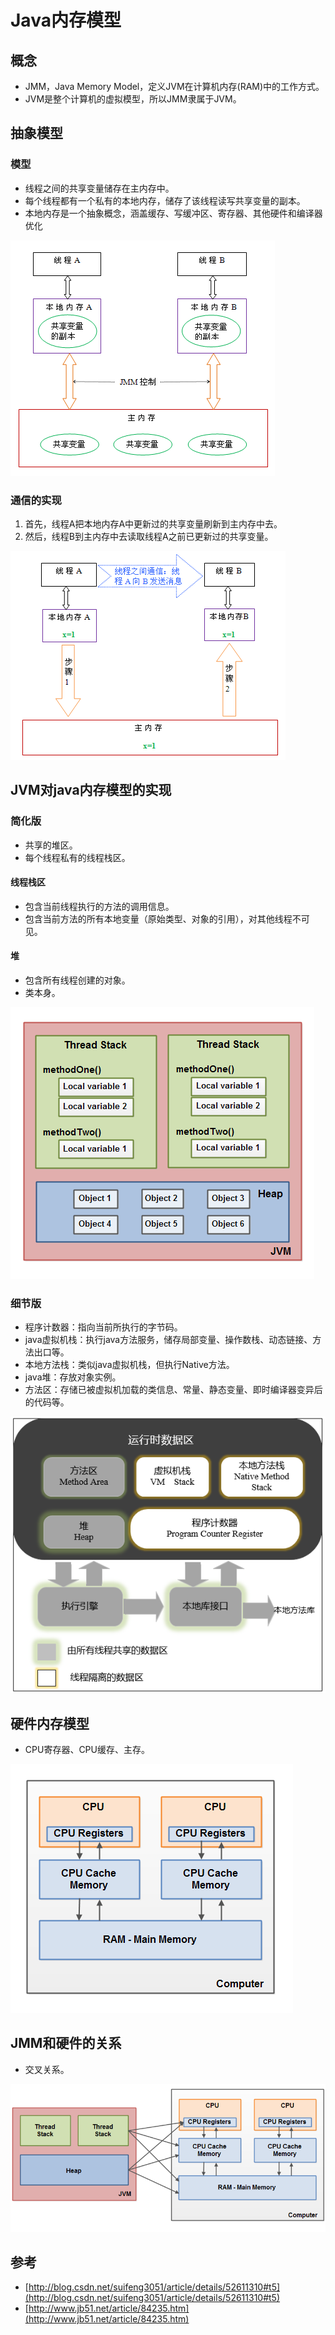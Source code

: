 # Java内存模型 #
## 概念 ##
- JMM，Java Memory Model，定义JVM在计算机内存(RAM)中的工作方式。
- JVM是整个计算机的虚拟模型，所以JMM隶属于JVM。

## 抽象模型 ##
### 模型 ###
- 线程之间的共享变量储存在主内存中。
- 每个线程都有一个私有的本地内存，储存了该线程读写共享变量的副本。
- 本地内存是一个抽象概念，涵盖缓存、写缓冲区、寄存器、其他硬件和编译器优化

![](pic/JMM.png)

### 通信的实现 ###
1. 首先，线程A把本地内存A中更新过的共享变量刷新到主内存中去。
2. 然后，线程B到主内存中去读取线程A之前已更新过的共享变量。 

![](pic/JMM_Communication.png)

## JVM对java内存模型的实现 ##

### 简化版 ###
- 共享的堆区。
- 每个线程私有的线程栈区。
#### 线程栈区 ####
- 包含当前线程执行的方法的调用信息。
- 包含当前方法的所有本地变量（原始类型、对象的引用），对其他线程不可见。
#### 堆 ####
- 包含所有线程创建的对象。
- 类本身。

![](pic/JMMinJVM.png)

### 细节版 ###
- 程序计数器：指向当前所执行的字节码。
- java虚拟机栈：执行java方法服务，储存局部变量、操作数栈、动态链接、方法出口等。
- 本地方法栈：类似java虚拟机栈，但执行Native方法。
- java堆：存放对象实例。
- 方法区：存储已被虚拟机加载的类信息、常量、静态变量、即时编译器变异后的代码等。

![](pic/JMMinJVM_detail.png)


## 硬件内存模型 ##
- CPU寄存器、CPU缓存、主存。

![](pic/hardware.png)

## JMM和硬件的关系 ##
- 交叉关系。

![](pic/JMM_Hardware_Relation.png)


## 参考 ##
- [http://blog.csdn.net/suifeng3051/article/details/52611310#t5](http://blog.csdn.net/suifeng3051/article/details/52611310#t5)
- [http://www.jb51.net/article/84235.htm](http://www.jb51.net/article/84235.htm)
